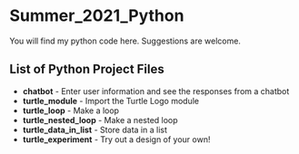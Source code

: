 # Summer_2021_Python

You will find my python code here.
Suggestions are welcome.

## List of Python Project Files
* **chatbot** - Enter user information and see the responses from a chatbot
* **turtle_module** - Import the Turtle Logo module
* **turtle_loop** - Make a loop
* **turtle_nested_loop** - Make a nested loop
* **turtle_data_in_list** - Store data in a list
* **turtle_experiment** - Try out a design of your own!

